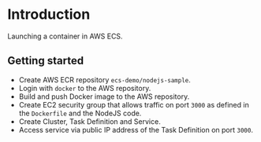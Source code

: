 # Introduction

Launching a container in AWS ECS.

## Getting started

- Create AWS ECR repository `ecs-demo/nodejs-sample`.
- Login with `docker` to the AWS repository.
- Build and push Docker image to the AWS repository.
- Create EC2 security group that allows traffic on port `3000` as defined in the `Dockerfile` and the NodeJS code.
- Create Cluster, Task Definition and Service.
- Access service via public IP address of the Task Definition on port `3000`.

